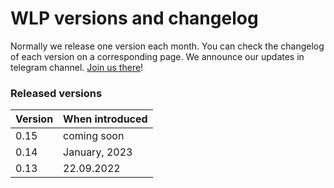 # WLP versions and changelog

Normally we release one version each month. You can check the changelog of each version on a corresponding page. We announce our updates in telegram channel. [Join us there](https://t.me/notifyteos)!

### Released versions <a href="#available-graph-api-versions" id="available-graph-api-versions"></a>

| Version | When introduced |
| ------- | --------------- |
| 0.15    | coming soon     |
| 0.14    | January, 2023   |
| 0.13    | 22.09.2022      |

